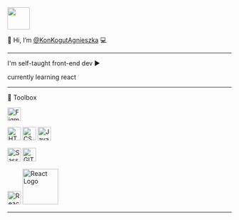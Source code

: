 <img src="https://agnieszkakonkogut.netlify.app/img/konkogutkod_red.png" width="auto" height="50"/> 

👋 Hi, I’m  [@KonKogutAgnieszka](https://agnieszkakonkogut.netlify.app/) :computer:

---

I'm self-taught front-end dev :arrow_forward: 

currently learning react

---

🧰 Toolbox
<p float="left">
<img src="https://cdn.jsdelivr.net/gh/devicons/devicon/icons/figma/figma-original.svg"  alt="Figma Logo" width="30" height="30"/>

<p float="left">
<img src="https://cdn.jsdelivr.net/gh/devicons/devicon/icons/html5/html5-original.svg" alt="HTML Logo" width="30" height="30"/> 
<img src="https://cdn.jsdelivr.net/gh/devicons/devicon/icons/css3/css3-original.svg" alt="CSS Logo" width="30" height="30"/> 
<img src="https://cdn.jsdelivr.net/gh/devicons/devicon/icons/javascript/javascript-original.svg" alt="JavaScript Logo" width="30" height="30"/> 
</p>

<p float="left">
<img src="https://cdn.jsdelivr.net/gh/devicons/devicon/icons/sass/sass-original.svg" alt="Sass Logo" width="30" height="30"/>
<img src="https://cdn.jsdelivr.net/gh/devicons/devicon/icons/git/git-original.svg" alt="GIT Logo" width="30" height="30"/> 
</p>

<p float="left">
<img src="https://cdn.jsdelivr.net/gh/devicons/devicon/icons/react/react-original.svg" alt="React Logo" width="30" height="30"/> <img src="https://media3.giphy.com/media/FaAxdPWZ7HKGmlnku7/giphy.gif?cid=ecf05e470x5rvg1v7e96jm0t7ktdcpdhstbuikvnu90eu4m7&rid=giphy.gif&ct=g" alt="React Logo" width="80" height="auto"/>
</p>

---

